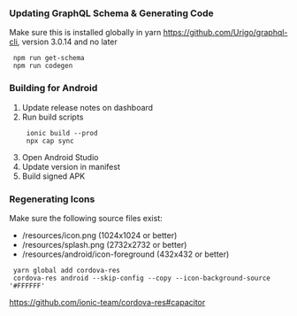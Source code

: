
### Updating GraphQL Schema & Generating Code
Make sure this is installed globally in yarn
https://github.com/Urigo/graphql-cli, version 3.0.14 and no later

``` shell
 npm run get-schema
 npm run codegen
```

### Building for Android

1. Update release notes on dashboard
2. Run build scripts
    ``` shell
     ionic build --prod
     npx cap sync
    ```
3. Open Android Studio
4. Update version in manifest
5. Build signed APK


### Regenerating Icons
Make sure the following source files exist:
* /resources/icon.png (1024x1024 or better)
* /resources/splash.png (2732x2732 or better)
* /resources/android/icon-foreground (432x432 or better)

``` shell
 yarn global add cordova-res
 cordova-res android --skip-config --copy --icon-background-source '#FFFFFF'
```

https://github.com/ionic-team/cordova-res#capacitor
